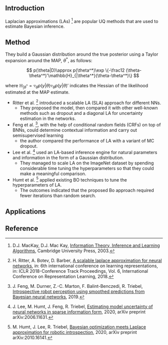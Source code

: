 ## Introduction

Laplacian approximations (LAs) [^1] are popular UQ methods that are used to estimate Bayesian inference. 

## Method

They build a Gaussian distribution around the true posterior using a Taylor expansion around the MAP, $\theta^*$, as follows:

$$
p(\theta|D)\approx p(\theta^*)\exp \{-\frac12 (\theta-\theta^*)'\mathbb{H}_{|\theta^*}(\theta-\theta^*)\}
$$

where $\mathbb{H}_{|\theta^*} = \triangledown_\theta p(y|\theta)\triangledown_\theta p(y|\theta)'$ indicates the Hessian of the likelihood estimated at the MAP estimate.

- Ritter et al. [^2] introduced a scalable LA (SLA) approach for different NNs.
	- They proposed the model, then compared it with other well-known methods such as dropout and a diagonal LA for uncertainty estimation in the networks.
- Feng et al. [^3], with the help of conditional random fields (CRFs) on top of BNNs, could determine contextual information and carry out semisupervised learning
	- the author compared the performance of LA with a variant of MC dropout.
- Lee et al. [^4] used an LA-based inference engine for natural parameters and information in the form of a Gaussian distribution.
	- They managed to scale LA on the ImageNet dataset by spending considerable time tuning the hyperparameters so that they could make a meaningful comparison.
- Humt et al. [^5] applied existing BO techniques to tune the hyperparameters of LA.
	- The outcomes indicated that the proposed Bo approach required fewer iterations than random search.

## Applications

## Reference

[^1]: D.J. MacKay, D.J. Mac Kay, [Information Theory, Inference and Learning Algorithms](https://www.cambridge.org/gb/academic/subjects/computer-science/pattern-recognition-and-machine-learning/information-theory-inference-and-learning-algorithms?format=HB&isbn=9780521642989), Cambridge University Press, 2003.

[^2]: H. Ritter, A. Botev, D. Barber, [A scalable laplace approximation for neural networks](https://discovery.ucl.ac.uk/id/eprint/10080902/), in: 6th international conference on learning representations, in: ICLR 2018-Conference Track Proceedings, Vol. 6, International Conference on Representation Learning, 2018.

[^3]: J. Feng, M. Durner, Z.-C. Marton, F. Balint-Benczedi, R. Triebel, [Introspective robot perception using smoothed predictions from Bayesian neural networks](https://link.springer.com/chapter/10.1007/978-3-030-95459-8_40), 2019.

[^4]: J. Lee, M. Humt, J. Feng, R. Triebel, [Estimating model uncertainty of neural networks in sparse information form](https://arxiv.org/abs/2006.11631), 2020, arXiv preprint arXiv:2006.11631.

[^5]: M. Humt, J. Lee, R. Triebel, [Bayesian optimization meets Laplace approximation for robotic introspection](https://arxiv.org/abs/2010.16141), 2020, arXiv preprint arXiv:2010.16141.


